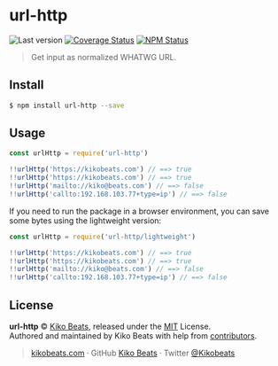 # url-http

![Last version](https://img.shields.io/github/tag/Kikobeats/url-http.svg?style=flat-square)
[![Coverage Status](https://img.shields.io/coveralls/Kikobeats/url-http.svg?style=flat-square)](https://coveralls.io/github/Kikobeats/url-http)
[![NPM Status](https://img.shields.io/npm/dm/url-http.svg?style=flat-square)](https://www.npmjs.org/package/url-http)

> Get input as normalized WHATWG URL.

## Install

```bash
$ npm install url-http --save
```

## Usage

```js
const urlHttp = require('url-http')

!!urlHttp('https://kikobeats.com') // ==> true
!!urlHttp('https://kikobeats.com') // ==> true
!!urlHttp('mailto://kiko@beats.com') // ==> false
!!urlHttp('callto:192.168.103.77+type=ip') // ==> false
```

If you need to run the package in a browser environment, you can save some bytes using the lightweight version:

```js
const urlHttp = require('url-http/lightweight')

!!urlHttp('https://kikobeats.com') // ==> true
!!urlHttp('https://kikobeats.com') // ==> true
!!urlHttp('mailto://kiko@beats.com') // ==> false
!!urlHttp('callto:192.168.103.77+type=ip') // ==> false
```

## License

**url-http** © [Kiko Beats](https://kikobeats.com), released under the [MIT](https://github.com/Kikobeats/url-http/blob/master/LICENSE.md) License.<br>
Authored and maintained by Kiko Beats with help from [contributors](https://github.com/Kikobeats/url-http/contributors).

> [kikobeats.com](https://kikobeats.com) · GitHub [Kiko Beats](https://github.com/Kikobeats) · Twitter [@Kikobeats](https://twitter.com/Kikobeats)
